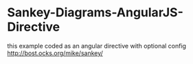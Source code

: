 # Sankey-Diagrams-AngularJS-Directive
this example coded as an angular directive with optional config http://bost.ocks.org/mike/sankey/

